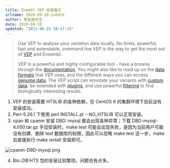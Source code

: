 ```yaml
---
title: Enembl VEP 安装备忘
urlname: 2020-09-10-yu6mtk
author: 章鱼猫先生
date: 2020-09-10
updated: "2021-06-25 10:37:15"
---
```


> Use VEP to analyse your variation data locally. No limits, powerful, fast and extendable, command line VEP is the way to get the most out of [VEP](http://asia.ensembl.org/info/docs/tools/vep/script/index.html) and Ensembl.
>
> VEP is a powerful and highly configurable tool - have a browse through the [documentation](http://asia.ensembl.org/info/docs/tools/vep/script/index.html?d=1599702972963#contents). You might also like to read up on the [data formats](http://asia.ensembl.org/info/docs/tools/vep/vep_formats.html) that VEP uses, and the different ways you can access [genome data](http://asia.ensembl.org/info/docs/tools/vep/script/vep_cache.html). The VEP script can annotate your variants with [custom data](http://asia.ensembl.org/info/docs/tools/vep/script/vep_custom.html), be extended with [plugins](http://asia.ensembl.org/info/docs/tools/vep/script/vep_plugins.html), and use powerful [filtering](http://asia.ensembl.org/info/docs/tools/vep/script/vep_filter.html) to find biologically interesting results.

1.  VEP 的安装需要 HTSLIB 的各种依赖，在 CentOS 6 的集群环境下目前没有安装成功。
2.  Perl-5.26.1 下使用 perl INSTALL.pl --NO_HTSLIB 可以正常安装。
3.  cpan 和 cpanm 安装 DBD::mysql 都会出现各种异常；下载 DBD-mysql-4.050.tar.gz 手动安装时，make test 可能会出现失败，是因为当前用户可能没有创建、删除 test 数据库的权限，因此可以忽略 make test 这一步，make 后直接执行 make isntall 安装即可。

![cpanm-DBD-mysql.png](https://shub.weiyan.tech/yuque/elog-cookbook-img/FkKpbuAdfgWU0avMJYSSrISSkg10.png)

4.  Bio::DB:HTS 包的安装比较繁琐，问题也有点多。
